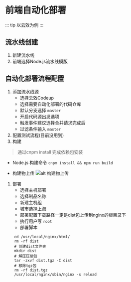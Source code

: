 # 前端自动化部署

::: tip
以云效为例
:::
## 流水线创建
1. 新建流水线
2. 前端选择Node.js流水线模版

## 自动化部署流程配置

1. 添加流水线源
    *    选择云效Codeup
    *    选择需要自动化部署的代码仓库
    *    默认分支选择 `master`
    *    开启代码源出发选项
    *    触发事件建议选择合并请求完成后
    *    过滤条件输入 `master`
2. 配置测试流程(目前没用到)
3. 构建
>通过cnpm install 完成依赖包安装

*    Node.js
构建命令 `cnpm install && npm run build`

*    构建物上传
![alt 构建物上传](/blog/construct.png)

1.  部署
    * 选择主机部署
    * 选择制品名称
    * 新建主机组
    * 城市选择上海
    * 部署配置下载路径一定是dist包上传到nginx的根目录下
    * 执行用户写 `root`
    * 部署脚本
    
```shell
    cd /usr/local/nginx/html/
    rm -rf dist
    # 创建dist文件夹
    mkdir dist
    # 解压压缩包
    tar -zxvf dist.tgz -C dist
    # 移除tgz包
    rm -rf dist.tgz
    /usr/local/nginx/sbin/nginx -s reload

```
